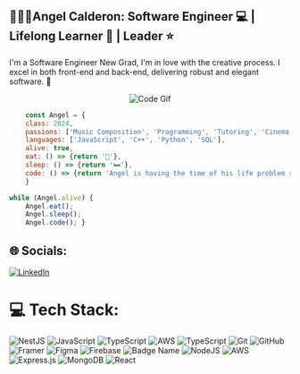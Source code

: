 ## 🧔🏻‍♂️Angel Calderon: Software Engineer 💻 | Lifelong Learner 🚀 | Leader ⭐
I'm a Software Engineer New Grad, I'm in love with the creative process. I excel in both front-end and back-end, delivering robust and elegant software. 🤖
</p>
<p align="center">
  <img src="https://media.tenor.com/3bTxZ4HdrysAAAAC/pixels-neon.gif" alt="Code Gif">
</p>

```Javascript
    const Angel = {
    class: 2024,
    passions: ['Music Composition', 'Programming', 'Tutoring', 'Cinema'],
    languages: ['JavaScript', 'C++', 'Python', 'SQL'],
    alive: true,
    eat: () => {return '🌯'},
    sleep: () => {return '🛏️'},
    code: () => {return 'Angel is having the time of his life problem solving👨‍💻'}
    }

while (Angel.alive) {
    Angel.eat();
    Angel.sleep();
    Angel.code(); }
```

## 🌐 Socials:
[![LinkedIn](https://img.shields.io/badge/LinkedIn-%230077B5.svg?logo=linkedin&logoColor=white)](https://linkedin.com/in/angel-calderon-74036b195) 

# 💻 Tech Stack:
![NestJS](https://img.shields.io/badge/nestjs-%23E0234E.svg?style=for-the-badge&logo=nestjs&logoColor=white) ![JavaScript](https://img.shields.io/badge/javascript-%23323330.svg?style=for-the-badge&logo=javascript&logoColor=%23F7DF1E) ![TypeScript](https://img.shields.io/badge/typescript-%23007ACC.svg?style=for-the-badge&logo=typescript&logoColor=white) ![AWS](https://img.shields.io/badge/AWS-%23FF9900.svg?style=for-the-badge&logo=amazon-aws&logoColor=white) ![TypeScript](https://img.shields.io/badge/typescript-%23007ACC.svg?style=for-the-badge&logo=typescript&logoColor=white) ![Git](https://img.shields.io/badge/git-%23F05033.svg?style=for-the-badge&logo=git&logoColor=white) ![GitHub](https://img.shields.io/badge/github-%23121011.svg?style=for-the-badge&logo=github&logoColor=white) ![Framer](https://img.shields.io/badge/Framer-black?style=for-the-badge&logo=framer&logoColor=blue) ![Figma](https://img.shields.io/badge/figma-%23F24E1E.svg?style=for-the-badge&logo=figma&logoColor=white) ![Firebase](https://img.shields.io/badge/firebase-a08021?style=for-the-badge&logo=firebase&logoColor=ffcd34) ![Badge Name](https://img.shields.io/badge/tRPC-%232596BE.svg?style=for-the-badge&logo=tRPC&logoColor=white) ![NodeJS](https://img.shields.io/badge/node.js-6DA55F?style=for-the-badge&logo=node.js&logoColor=white) ![AWS](https://img.shields.io/badge/AWS-%23FF9900.svg?style=for-the-badge&logo=amazon-aws&logoColor=white) ![Express.js](https://img.shields.io/badge/express.js-%23404d59.svg?style=for-the-badge&logo=express&logoColor=%2361DAFB) ![MongoDB](https://img.shields.io/badge/MongoDB-%234ea94b.svg?style=for-the-badge&logo=mongodb&logoColor=white) ![React](https://img.shields.io/badge/react-%2320232a.svg?style=for-the-badge&logo=react&logoColor=%2361DAFB)


<!-- Proudly created with GPRM ( https://gprm.itsvg.in ) -->


